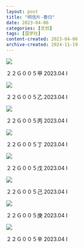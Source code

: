 ```yaml
---
layout: post
title: "明信片-春归"
date: 2023-04-06
categories: [文创]
tags: [国学社]
content-created: 2023-04-06
archive-created: 2024-11-19
---
```


<div class="image-card-2">
<img src="{{site.baseurl}}/assets/imgs/design/0008.webp">
<div class="caption">
  <p>２２Ｇ００５甲	2023.04 I</p>
</div>
</div>

<div class="image-card-2">
<img src="{{site.baseurl}}/assets/imgs/design/0012.webp">
<div class="caption">
  <p>２２Ｇ００５乙	2023.04 I</p>
</div>
</div>

<div class="image-card-2">
<img src="{{site.baseurl}}/assets/imgs/design/0013.webp">
<div class="caption">
  <p>２２Ｇ００５丙	2023.04 I</p>
</div>
</div>

<div class="image-card-2">
<img src="{{site.baseurl}}/assets/imgs/design/0014.webp">
<div class="caption">
  <p>２２Ｇ００５丁	2023.04 I</p>
</div>
</div>

<div class="image-card-2">
<img src="{{site.baseurl}}/assets/imgs/design/0015.webp">
<div class="caption">
  <p>２２Ｇ００５戊	2023.04 I</p>
</div>
</div>

<div class="image-card-2">
<img src="{{site.baseurl}}/assets/imgs/design/0009.webp">
<div class="caption">
  <p>２２Ｇ００５己	2023.04 I</p>
</div>
</div>

<div class="image-card-2">
<img src="{{site.baseurl}}/assets/imgs/design/0010.webp">
<div class="caption">
  <p>２２Ｇ００５庚	2023.04 I</p>
</div>
</div>

<div class="image-card-2">
<img src="{{site.baseurl}}/assets/imgs/design/0011.webp">
<div class="caption">
  <p>２２Ｇ００５辛	2023.04 I</p>
</div>
</div>
